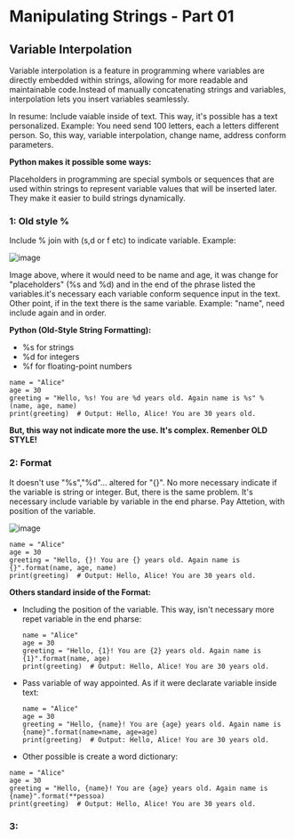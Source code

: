 # Manipulating Strings - Part 01

## Variable Interpolation

Variable interpolation is a feature in programming where variables are directly embedded within strings, allowing for more readable and maintainable code.Instead of manually concatenating strings and variables, interpolation lets you insert variables seamlessly.

In resume: Include vaiable inside of text. This way, it's possible has a text personalized. Example: You need send 100 letters, each a letters different person. So, this way, variable interpolation, change name, address conform parameters.

**Python makes it possible some ways:**

Placeholders in programming are special symbols or sequences that are used within strings to represent variable values that will be inserted later. They make it easier to build strings dynamically.

### 1: Old style %
Include % join with (s,d or f etc) to indicate variable. Example:

![image](https://github.com/user-attachments/assets/cf2a63ae-5e2a-4f71-be2b-2e3dc3d206fc)

Image above, where it would need to be name and age, it was change for "placeholders" (%s and %d) and in the end of the phrase listed the variables.it's necessary each variable conform sequence input in the text. Other point, if in the text there is the same variable. Example: "name", need include again and in order.

**Python (Old-Style String Formatting):**
- %s for strings
- %d for integers
- %f for floating-point numbers

```
name = "Alice"
age = 30
greeting = "Hello, %s! You are %d years old. Again name is %s" % (name, age, name)
print(greeting)  # Output: Hello, Alice! You are 30 years old.
```

**But, this way not indicate more the use. It's complex. Remenber OLD STYLE!**


### 2: Format
It doesn't use "%s","%d"... altered for "{}". No more necessary indicate if the variable is string or integer. But, there is the same problem. It's necessary include variable by variable in the end pharse. Pay Attetion, with position of the variable.

![image](https://github.com/user-attachments/assets/04eebe35-cc1d-4084-98aa-cb0b0152e994)

```
name = "Alice"
age = 30
greeting = "Hello, {}! You are {} years old. Again name is {}".format(name, age, name)
print(greeting)  # Output: Hello, Alice! You are 30 years old.
```

**Others standard inside of the Format:**

- Including the position of the variable. This way, isn't necessary more repet variable in the end pharse:
  ```
  name = "Alice"
  age = 30
  greeting = "Hello, {1}! You are {2} years old. Again name is {1}".format(name, age)
  print(greeting)  # Output: Hello, Alice! You are 30 years old.
  ```

- Pass variable of way appointed. As if it were declarate variable inside text:
  ```
  name = "Alice"
  age = 30
  greeting = "Hello, {name}! You are {age} years old. Again name is {name}".format(name=name, age=age)
  print(greeting)  # Output: Hello, Alice! You are 30 years old.
  ```
  
-  Other possible is create a word dictionary:
  ```
  name = "Alice"
  age = 30
  greeting = "Hello, {name}! You are {age} years old. Again name is {name}".format(**pessoa)
  print(greeting)  # Output: Hello, Alice! You are 30 years old.
  ```

### 3: 













